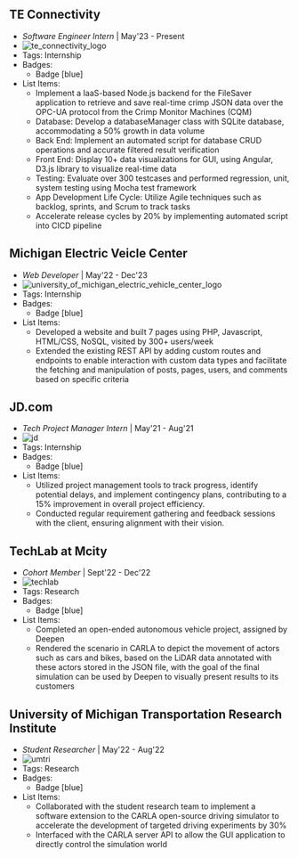 ## TE Connectivity
- *Software Engineer Intern* | May'23 - Present
- ![te_connectivity_logo](/portfolio/assets/te_connectivity_logo.jpeg)
- Tags: Internship
- Badges:
  - Badge [blue]
- List Items:
  -  Implement a IaaS-based Node.js backend for the FileSaver       application to retrieve and save real-time crimp JSON data over the OPC-UA protocol from the Crimp Monitor Machines (CQM)
  -  Database: Develop a databaseManager class with SQLite database, accommodating a 50% growth in data volume
  -  Back End: Implement an automated script for database CRUD operations and accurate filtered result verification
  - Front End: Display 10+ data visualizations for GUI, using Angular, D3.js library to visualize real-time data
  - Testing: Evaluate over 300 testcases and performed regression, unit, system testing using Mocha test framework
  - App Development Life Cycle: Utilize Agile techniques such as backlog, sprints, and Scrum to track tasks
  - Accelerate release cycles by 20% by implementing automated script into CICD pipeline
   

## Michigan Electric Veicle Center
- *Web Developer* | May'22 - Dec'23
- ![university_of_michigan_electric_vehicle_center_logo](/portfolio/assets/university_of_michigan_electric_vehicle_center_logo.jpeg)
- Tags: Internship
- Badges:
  - Badge [blue]
- List Items:
  - Developed a website and built 7 pages using PHP, Javascript, HTML/CSS, NoSQL, visited by 300+ users/week
  - Extended the existing REST API by adding custom routes and endpoints to enable interaction with custom data types and facilitate the fetching and manipulation of posts, pages, users, and comments based on specific criteria

## JD.com
- *Tech Project Manager Intern* | May'21 - Aug'21
- ![jd](/portfolio/assets/jd.jpeg)
- Tags: Internship
- Badges:
  - Badge [blue]
- List Items:
  - Utilized project management tools to track progress, identify potential delays, and implement contingency plans, contributing to a 15% improvement in overall project efficiency.
  - Conducted regular requirement gathering and feedback sessions with the client, ensuring alignment with their vision. 

## TechLab at Mcity  
- *Cohort Member* | Sept'22 - Dec'22
- ![techlab](/portfolio/assets/techlab.jpeg)
- Tags: Research
- Badges:
  - Badge [blue]
- List Items:
  - Completed an open-ended autonomous vehicle project, assigned by Deepen 
  - Rendered the scenario in CARLA to depict the movement of actors such as cars and bikes, based on the LiDAR data annotated with these actors stored in the JSON file, with the goal of the final simulation can be used by Deepen to visually present results to its customers

## University of Michigan Transportation Research Institute
- *Student Researcher* | May'22 - Aug'22
- ![umtri](/portfolio/assets/umtri.jpeg)
- Tags: Research
- Badges:
  - Badge [blue]
- List Items:
  - Collaborated with the student research team to implement a software extension to the CARLA open-source driving simulator to accelerate the development of targeted driving experiments by 30%
  - Interfaced with the CARLA server API to allow the GUI application to directly control the simulation world